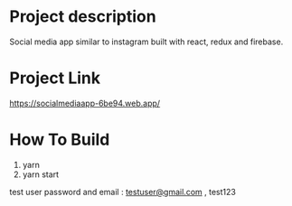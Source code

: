 # Project description

Social media app similar to instagram built with react, redux and firebase.

# Project Link 
https://socialmediaapp-6be94.web.app/

# How To Build

1. yarn
2. yarn start

test user password and email : testuser@gmail.com , test123


